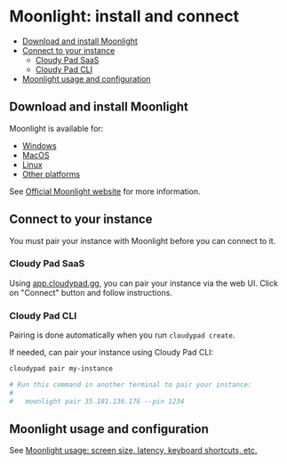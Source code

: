 # Moonlight: install and connect

- [Download and install Moonlight](#download-and-install-moonlight)
- [Connect to your instance](#connect-to-your-instance)
  - [Cloudy Pad SaaS](#cloudy-pad-saas)
  - [Cloudy Pad CLI](#cloudy-pad-cli)
- [Moonlight usage and configuration](#moonlight-usage-and-configuration)
## Download and install Moonlight

Moonlight is available for:
- [Windows](https://github.com/moonlight-stream/moonlight-qt/releases/download/v6.1.0/MoonlightSetup-6.1.0.exe)
- [MacOS](https://github.com/moonlight-stream/moonlight-qt/releases/download/v6.1.0/Moonlight-6.1.0.dmg)
- [Linux](https://github.com/moonlight-stream/moonlight-qt/releases)
- [Other platforms](https://github.com/moonlight-stream/moonlight-qt/releases)

See [Official Moonlight website](https://moonlight-stream.org/#) for more information.

## Connect to your instance

You must pair your instance with Moonlight before you can connect to it.

### Cloudy Pad SaaS

Using [app.cloudypad.gg](https://app.cloudypad.gg), you can pair your instance via the web UI. Click on "Connect" button and follow instructions.

### Cloudy Pad CLI

Pairing is done automatically when you run `cloudypad create`.

If needed, can pair your instance using Cloudy Pad CLI:

```sh
cloudypad pair my-instance

# Run this command in another terminal to pair your instance:
#
#   moonlight pair 35.181.136.176 --pin 1234
```

## Moonlight usage and configuration

See [Moonlight usage: screen size, latency, keyboard shortcuts, etc.](./moonlight-usage.md)
